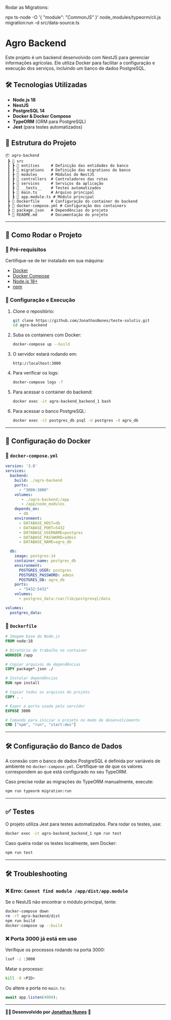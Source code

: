 
Rodar as Migrations:

npx ts-node -O '{ "module": "CommonJS" }' node_modules/typeorm/cli.js migration:run -d src/data-source.ts

# Agro Backend

Este projeto é um backend desenvolvido com NestJS para gerenciar informações agrícolas. Ele utiliza Docker para facilitar a configuração e execução dos serviços, incluindo um banco de dados PostgreSQL.

## 🛠️ Tecnologias Utilizadas

- **Node.js 18**
- **NestJS**
- **PostgreSQL 14**
- **Docker & Docker Compose**
- **TypeORM** (ORM para PostgreSQL)
- **Jest** (para testes automatizados)

## 📂 Estrutura do Projeto

```
📦 agro-backend
 ┣ 📂 src
 ┃ ┣ 📂 entities     # Definição das entidades do banco
 ┃ ┣ 📂 migrations   # Definição das migrations do banco
 ┃ ┣ 📂 modules      # Módulos do NestJS
 ┃ ┣ 📂 controllers  # Controladores das rotas
 ┃ ┣ 📂 services     # Serviços da aplicação
 ┃ ┣ 📂 __tests__    # Testes automatizados
 ┃ ┣ 📜 main.ts      # Arquivo principal
 ┃ ┣ 📜 app.module.ts # Módulo principal
 ┣ 📜 Dockerfile     # Configuração do container do backend
 ┣ 📜 docker-compose.yml # Configuração dos containers
 ┣ 📜 package.json   # Dependências do projeto
 ┗ 📜 README.md      # Documentação do projeto
```

---

## 🚀 Como Rodar o Projeto

### 🔹 Pré-requisitos

Certifique-se de ter instalado em sua máquina:

- [Docker](https://www.docker.com/)
- [Docker Compose](https://docs.docker.com/compose/)
- [Node.js 18+](https://nodejs.org/)
- [npm](https://www.npmjs.com/)

### 🔹 Configuração e Execução

1. Clone o repositório:
   ```sh
   git clone https://github.com/JonathasNunes/teste-solutis.git
   cd agro-backend
   ```

2. Suba os containers com Docker:
   ```sh
   docker-compose up --build
   ```

3. O servidor estará rodando em:
   ```
   http://localhost:3000
   ```

4. Para verificar os logs:
   ```sh
   docker-compose logs -f
   ```

5. Para acessar o container do backend:
   ```sh
   docker exec -it agro-backend_backend_1 bash
   ```

6. Para acessar o banco PostgreSQL:
   ```sh
   docker exec -it postgres_db psql -U postgres -d agro_db
   ```

---

## 🐳 Configuração do Docker

### 🔹 `docker-compose.yml`

```yaml
version: '3.8'
services:
  backend:
    build: ./agro-backend
    ports:
      - "3000:3000"
    volumes:
       - ./agro-backend:/app
       - /app/node_modules
    depends_on:
      - db
    environment:
      - DATABASE_HOST=db
      - DATABASE_PORT=5432
      - DATABASE_USERNAME=postgres
      - DATABASE_PASSWORD=admin
      - DATABASE_NAME=agro_db

  db:
    image: postgres:14
    container_name: postgres_db
    environment:
      POSTGRES_USER: postgres
      POSTGRES_PASSWORD: admin
      POSTGRES_DB: agro_db
    ports:
      - "5432:5432"
    volumes:
      - postgres_data:/var/lib/postgresql/data

volumes:
  postgres_data:
```

### 🔹 `Dockerfile`

```dockerfile
# Imagem base do Node.js
FROM node:18

# Diretório de trabalho no container
WORKDIR /app

# Copiar arquivos de dependências
COPY package*.json ./

# Instalar dependências
RUN npm install

# Copiar todos os arquivos do projeto
COPY . .

# Expor a porta usada pelo servidor
EXPOSE 3000

# Comando para iniciar o projeto no modo de desenvolvimento
CMD ["npm", "run", "start:dev"]
```

---

## 🛠️ Configuração do Banco de Dados

A conexão com o banco de dados PostgreSQL é definida por variáveis de ambiente no `docker-compose.yml`. Certifique-se de que os valores correspondem ao que está configurado no seu TypeORM.

Caso precise rodar as migrações do TypeORM manualmente, execute:
```sh
npm run typeorm migration:run
```

---

## ✅ Testes

O projeto utiliza Jest para testes automatizados. Para rodar os testes, use:
```sh
docker exec -it agro-backend_backend_1 npm run test
```

Caso queira rodar os testes localmente, sem Docker:
```sh
npm run test
```

---

## 🛠️ Troubleshooting

### ❌ Erro: `Cannot find module /app/dist/app.module`

Se o NestJS não encontrar o módulo principal, tente:
```sh
docker-compose down
rm -rf agro-backend/dist
npm run build
docker-compose up --build
```

### ❌ Porta 3000 já está em uso

Verifique os processos rodando na porta 3000:
```sh
lsof -i :3000
```
Matar o processo:
```sh
kill -9 <PID>
```
Ou altere a porta no `main.ts`:
```ts
await app.listen(4000);
```

---

**👨‍💻 Desenvolvido por [Jonathas Nunes](https://github.com/JonathasNunes)** 🚀

